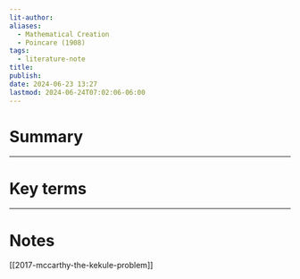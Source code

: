 ```yaml
---
lit-author: 
aliases:
  - Mathematical Creation
  - Poincare (1908)
tags:
  - literature-note
title: 
publish: 
date: 2024-06-23 13:27
lastmod: 2024-06-24T07:02:06-06:00
---
```

# Summary

---
# Key terms

---
# Notes

[[2017-mccarthy-the-kekule-problem]]
